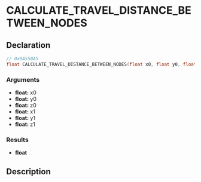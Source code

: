 # CALCULATE_TRAVEL_DISTANCE_BETWEEN_NODES

## Declaration
```cpp
// 0x9A558A5
float CALCULATE_TRAVEL_DISTANCE_BETWEEN_NODES(float x0, float y0, float z0, float x1, float y1, float z1);
```

### Arguments
- **float:** x0
- **float:** y0
- **float:** z0
- **float:** x1
- **float:** y1
- **float:** z1

### Results
- **float**

## Description
